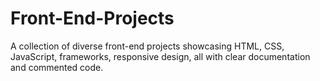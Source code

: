 # Front-End-Projects
A collection of diverse front-end projects showcasing HTML, CSS, JavaScript, frameworks, responsive design, all with clear documentation and commented code.
